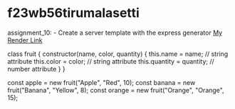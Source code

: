 # f23wb56tirumalasetti
assignment_10: - Create a server template with the express generator
[My Render Link](https://f23wb56tirumalasetti.onrender.com)

class fruit {
    constructor(name, color, quantity) {
        this.name = name;       // string attribute
        this.color = color;     // string attribute
        this.quantity = quantity; // number attribute
    }
}

const apple = new fruit("Apple", "Red", 10);
const banana = new fruit("Banana", "Yellow", 8);
const orange = new fruit("Orange", "Orange", 15);

